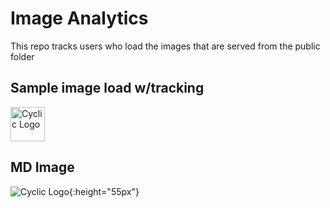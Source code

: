 # Image Analytics

This repo tracks users who load the images that are served from the public folder

## Sample image load w/tracking

<a href="https://www.cyclic.sh"><img height="55px" src="https://insect-research.cyclic-app.com/cyclic-logo.png?q=some%20value" alt="Cyclic Logo" /></a>

## MD Image

![Cyclic Logo](https://insect-research.cyclic-app.com/cyclic-logo.png?q=some%20value){:height="55px"}

